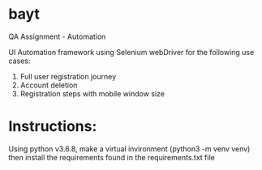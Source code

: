 # bayt

QA Assignment - Automation

UI Automation framework using Selenium webDriver for the following use cases:
1) Full user registration journey
2) Account deletion
3) Registration steps with mobile window size

# Instructions:
Using python v3.6.8, make a virtual invironment (python3 -m venv venv) then install the requirements found in the requirements.txt file

